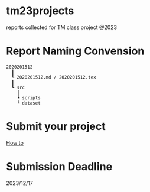# tm23projects

reports collected for TM class project @2023

# Report Naming Convension
```
2020201512
  ┃
  ┗ 2020201512.md / 2020201512.tex
  ┃
  ┗ src
    ┃
    ┗ scripts
    ┗ dataset  
```

# Submit your project
[How to](./Submission-Howto.md)

# Submission Deadline
2023/12/17